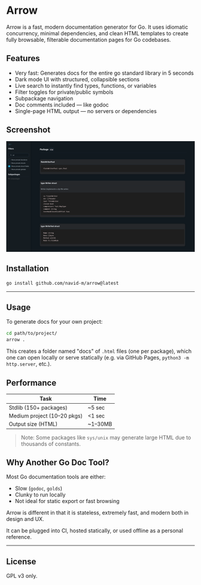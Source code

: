 # Arrow

Arrow is a fast, modern documentation generator for Go.
It uses idiomatic concurrency, minimal dependencies, and clean HTML templates to create fully browsable, filterable documentation pages for Go codebases.

## Features

-  Very fast: Generates docs for the entire go standard library in 5 seconds
-  Dark mode UI with structured, collapsible sections
-  Live search to instantly find types, functions, or variables
-  Filter toggles for private/public symbols
-  Subpackage navigation
-  Doc comments included — like godoc
-  Single-page HTML output — no servers or dependencies

## Screenshot

![arrow example screenshot](assets/example.png)

## Installation

```bash
go install github.com/navid-m/arrow@latest
```

---

## Usage

To generate docs for your own project:

```bash
cd path/to/project/
arrow .
```

This creates a folder named "docs" of `.html` files (one per package), which one can open locally or serve statically (e.g. via GitHub Pages, `python3 -m http.server`, etc.).

## Performance

| Task                        | Time     |
| --------------------------- | -------- |
| Stdlib (150+ packages)      | \~5 sec  |
| Medium project (10–20 pkgs) | <1 sec   |
| Output size (HTML)          | \~1–30MB |

> Note: Some packages like `sys/unix` may generate large HTML due to thousands of constants.

## Why Another Go Doc Tool?

Most Go documentation tools are either:

-  Slow (`godoc`, `golds`)
-  Clunky to run locally
-  Not ideal for static export or fast browsing

Arrow is different in that it is stateless, extremely fast, and modern both in design and UX.

It can be plugged into CI, hosted statically, or used offline as a personal reference.

---

## License

GPL v3 only.
